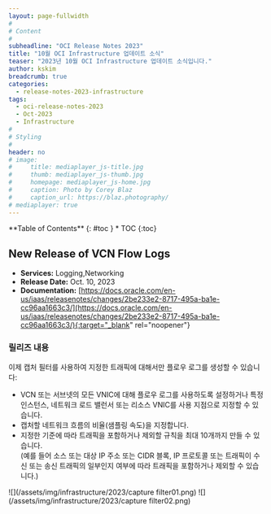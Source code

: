 ```yaml
---
layout: page-fullwidth
#
# Content
#
subheadline: "OCI Release Notes 2023"
title: "10월 OCI Infrastructure 업데이트 소식"
teaser: "2023년 10월 OCI Infrastructure 업데이트 소식입니다."
author: kskim
breadcrumb: true
categories:
  - release-notes-2023-infrastructure
tags:
  - oci-release-notes-2023
  - Oct-2023
  - Infrastructure
#
# Styling
#
header: no
# image:
#     title: mediaplayer_js-title.jpg
#     thumb: mediaplayer_js-thumb.jpg
#     homepage: mediaplayer_js-home.jpg
#     caption: Photo by Corey Blaz
#     caption_url: https://blaz.photography/
# mediaplayer: true
---
```


<div class="panel radius" markdown="1">
**Table of Contents**
{: #toc }
*  TOC
{:toc}
</div>


## New Release of VCN Flow Logs
* **Services:** Logging,Networking
* **Release Date:** Oct. 10, 2023
* **Documentation:** [https://docs.oracle.com/en-us/iaas/releasenotes/changes/2be233e2-8717-495a-ba1e-cc96aa1663c3/](https://docs.oracle.com/en-us/iaas/releasenotes/changes/2be233e2-8717-495a-ba1e-cc96aa1663c3/){:target="_blank" rel="noopener"}

### 릴리즈 내용

이제 캡처 필터를 사용하여 지정한 트래픽에 대해서만 플로우 로그를 생성할 수 있습니다:

- VCN 또는 서브넷의 모든 VNIC에 대해 플로우 로그를 사용하도록 설정하거나 특정 인스턴스, 네트워크 로드 밸런서 또는 리소스 VNIC를 사용 지점으로 지정할 수 있습니다.
- 캡처할 네트워크 흐름의 비율(샘플링 속도)을 지정합니다.
- 지정한 기준에 따라 트래픽을 포함하거나 제외할 규칙을 최대 10개까지 만들 수 있습니다.  
  (예를 들어 소스 또는 대상 IP 주소 또는 CIDR 블록, IP 프로토콜 또는 트래픽이 수신 또는 송신 트래픽의 일부인지 여부에 따라 트래픽을 포함하거나 제외할 수 있습니다.)

![](/assets/img/infrastructure/2023/capture filter01.png)
![](/assets/img/infrastructure/2023/capture filter02.png)
